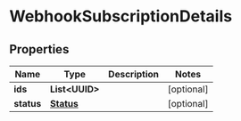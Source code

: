 

# WebhookSubscriptionDetails


## Properties

Name | Type | Description | Notes
------------ | ------------- | ------------- | -------------
**ids** | **List&lt;UUID&gt;** |  |  [optional]
**status** | [**Status**](Status.md) |  |  [optional]



